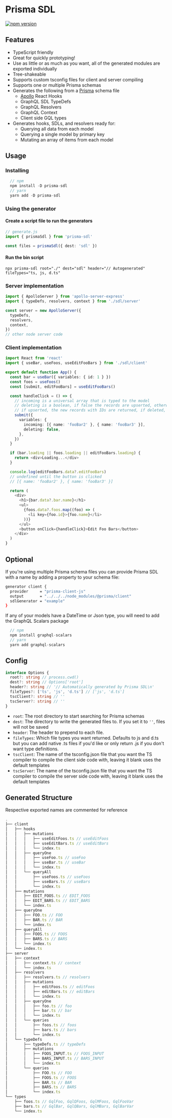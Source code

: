 # Prisma SDL

[![npm version](https://badge.fury.io/js/prisma-sdl.svg)](https://badge.fury.io/js/prisma-sdl)

## Features

- TypeScript friendly
- Great for quickly prototyping!
- Use as little or as much as you want, all of the generated modules are exported individually
- Tree-shakeable
- Supports custom tsconfig files for client and server compiling
- Supports one or multiple Prisma schemas
- Generates the following from a [Prisma](https://www.prisma.io/) schema file
  - [Apollo](https://www.apollographql.com/docs/react/api/react/hooks/) React Hooks
  - GraphQL SDL TypeDefs
  - GraphQL Resolvers
  - GraphQL Context
  - Client side GQL types
- Generates hooks, SDLs, and resolvers ready for:
  - Querying all data from each model
  - Querying a single model by primary key
  - Mutating an array of items from each model

## Usage

### Installing

```js
  // npm
  npm install -D prisma-sdl
  // yarn
  yarn add -D prisma-sdl
```

### Using the generator
#### Create a script file to run the generators
```ts
// generate.js
import { prismaSdl } from 'prisma-sdl'

const files = prismaSdl({ dest: 'sdl' })
```

#### Run the bin script

`npx prisma-sdl root="./" dest="sdl" header="// Autogenerated" fileTypes="ts, js, d.ts"`

### Server implementation

```ts
import { ApolloServer } from 'apollo-server-express'
import { typeDefs, resolvers, context } from './sdl/server'

const server = new ApolloServer({
  typeDefs,
  resolvers,
  context,
})
// other node server code
```

### Client implementation

```ts
import React from 'react'
import { useBar, useFoos, useEditFooBars } from './sdl/client'

export default function App() {
  const bar = useBar({ variables: { id: 1 } })
  const foos = useFoos()
  const [submit, editFooBars] = useEditFooBars()

  const handleClick = () => {
    // incoming is a universal array that is typed to the model
    // deleting is a boolean, if false the records are upserted, otherwise deleted
    // if upserted, the new records with IDs are returned, if deleted, the IDs that were deleted are returned
    submit({
      variables: {
        incoming: [{ name: 'fooBar2' }, { name: 'fooBar3' }],
        deleting: false,
      },
    })
  }

  if (bar.loading || foos.loading || editFooBars.loading) {
    return <div>Loading...</div>
  }

  console.log(editFooBars.data?.editFooBars)
  // undefined until the button is clicked
  // [{ name: 'fooBar2' }, { name: 'fooBar3' }]

  return (
    <div>
      <h1>{bar.data?.bar.name}</h1>
      <ul>
        {foos.data?.foos.map((foo) => (
          <li key={foo.id}>{foo.name}</li>
        ))}
      </ul>
      <button onClick={handleClick}>Edit Foo Bars</button>
    </div>
  )
}
```

## Optional

If you're using multiple Prisma schema files you can provide Prisma SDL with a name by adding a property to your schema file:

```bash
generator client {
  provider     = "prisma-client-js"
  output       = "../../../node_modules/@prisma/client"
  sdlGenerator = "example"
}
```

If any of your models have a DateTime or Json type, you will need to add the GraphQL Scalars package
```js
  // npm
  npm install graphql-scalars
  // yarn
  yarn add graphql-scalars
```

## Config

```ts
interface Options {
  root?: string // process.cwd()
  dest?: string // Options['root']
  header?: string // '// Automatically generated by Prisma SDL\n'
  fileTypes?: ['ts', 'js', 'd.ts'] // ['js', 'd.ts']
  tscClient?: string // ''
  tscServer?: string // ''
}
```

- `root`: The root directory to start searching for Prisma schemas
- `dest`: The directory to write the generated files to. If you set it to `''`, files will not be saved
- `header`: The header to prepend to each file.
- `fileTypes`: Which file types you want returned. Defaults to js and d.ts but you can add native .ts files if you'd like or only return .js if you don't want type definitions.
- `tscClient`: The name of the tsconfig.json file that you want the TS compiler to compile the client side code with, leaving it blank uses the default templates
- `tscServer`: The name of the tsconfig.json file that you want the TS compiler to compile the server side code with, leaving it blank uses the default templates

## Generated Structure

Respective exported names are commented for reference

```ts
.
├── client
│   ├── hooks
│   │   ├── mutations
│   │   │   ├── useEditFoos.ts // useEditFoos
│   │   │   ├── useEditBars.ts // useEditBars
│   │   │   └── index.ts
│   │   ├── queryOne
│   │   │   ├── useFoo.ts // useFoo
│   │   │   ├── useBar.ts // useBar
│   │   │   └── index.ts
│   │   └── queryAll
│   │       ├── useFoos.ts // useFoos
│   │       ├── useBars.ts // useBars
│   │       └── index.ts
│   ├── mutations
│   │   ├── EDIT_FOOS.ts // EDIT_FOOS
│   │   ├── EDIT_BARS.ts // EDIT_BARS
│   │   └── index.ts
│   ├── queryOne
│   │   ├── FOO.ts // FOO
│   │   ├── BAR.ts // BAR
│   │   └── index.ts
│   ├── queryAll
│   │   ├── FOOS.ts // FOOS
│   │   ├── BARS.ts // BARS
│   │   └── index.ts
│   └── index.ts
├── server
│   ├── context
│   │   ├── context.ts // context
│   │   └── index.ts
│   ├── resolvers
│   │   ├── resolvers.ts // resolvers
│   │   ├── mutations
│   │   │   ├── editFoos.ts // editFoos
│   │   │   ├── editBars.ts // editBars
│   │   │   └── index.ts
│   │   ├── queryOne
│   │   │   ├── foo.ts // foo
│   │   │   ├── bar.ts // bar
│   │   │   └── index.ts
│   │   └── queries
│   │       ├── foos.ts // foos
│   │       ├── bars.ts // bars
│   │       └── index.ts
│   └── typeDefs
│       ├── typeDefs.ts // typeDefs
│       ├── mutations
│       │   ├── FOOS_INPUT.ts // FOOS_INPUT
│       │   ├── BARS_INPUT.ts // BARS_INPUT
│       │   └── index.ts
│       └── queries
│           ├── FOO.ts // FOO
│           ├── FOOS.ts // FOOS
│           ├── BAR.ts // BAR
│           ├── BARS.ts // BARS
│           └── index.ts
└── types
    ├── foos.ts // GqlFoo, GqlQFoos, GqlMFoos, GqlFooVar
    ├── bars.ts // GqlBar, GqlQBars, GqlMBars, GqlBarVar
    └── index.ts
```
